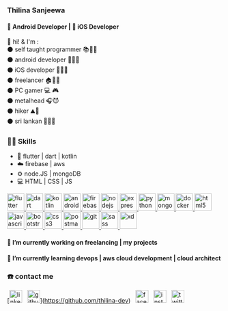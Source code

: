 

<!--
**thilina-dev/thilina-dev** is a ✨ _special_ ✨ repository because its `README.md` (this file) appears on your GitHub profile.

Here are some ideas to get you started:

- 🔭 I’m currently working on ...
- 🌱 I’m currently learning ...
- 👯 I’m looking to collaborate on ...
- 🤔 I’m looking for help with ...
- 💬 Ask me about ...
- 📫 How to reach me: ...
- 😄 Pronouns: ...
- ⚡ Fun fact: ...
-->

### Thilina Sanjeewa
#### 📱 Android Developer  |  📱 iOS Developer


👋 hi! & I'm :  
⚫ self taught programmer 📚👨‍💻  
⚫ android developer 📱👨‍💻  
⚫ iOS developer 📱👨‍💻  
⚫ freelancer 🏠👨‍💻  
⚫ PC gamer 💻 🎮  
⚫ metalhead 🎧😈  
⚫ hiker ⛰️🚶  
⚫ sri lankan 🙏🇱🇰     

### 👨‍💻 Skills
- 📱 flutter | dart | kotlin  
- ☁️ firebase | aws
- ⚙️ node.JS | mongoDB
- 💻 HTML | CSS | JS
<p align="left">
<a href="https://flutter.dev" target="_blank"> <img src="https://www.vectorlogo.zone/logos/flutterio/flutterio-icon.svg" alt="flutter" width="40" height="40"/> </a> 
<a href="https://dart.dev" target="_blank"> <img src="https://www.vectorlogo.zone/logos/dartlang/dartlang-icon.svg" alt="dart" width="40" height="40"/> </a> 
<a href="https://kotlinlang.org" target="_blank"> <img src="https://www.vectorlogo.zone/logos/kotlinlang/kotlinlang-icon.svg" alt="kotlin" width="40" height="40"/> </a> 
<a href="https://developer.android.com" target="_blank"> <img src="https://devicons.github.io/devicon/devicon.git/icons/android/android-original-wordmark.svg" alt="android" width="40" height="40"/> </a> 
<a href="https://firebase.google.com/" target="_blank"> <img src="https://www.vectorlogo.zone/logos/firebase/firebase-icon.svg" alt="firebase" width="40" height="40"/> </a> 
<a href="https://nodejs.org" target="_blank"> <img src="https://devicons.github.io/devicon/devicon.git/icons/nodejs/nodejs-original-wordmark.svg" alt="nodejs" width="40" height="40"/> </a> 
<a href="https://expressjs.com" target="_blank"> <img src="https://devicons.github.io/devicon/devicon.git/icons/express/express-original-wordmark.svg" alt="express" width="40" height="40"/> </a> 
<a href="https://www.python.org" target="_blank"> <img src="https://devicons.github.io/devicon/devicon.git/icons/python/python-original.svg" alt="python" width="40" height="40"/> </a> 
<a href="https://www.mongodb.com/" target="_blank"> <img src="https://devicons.github.io/devicon/devicon.git/icons/mongodb/mongodb-original-wordmark.svg" alt="mongodb" width="40" height="40"/> </a> 
<a href="https://www.docker.com/" target="_blank"> <img src="https://devicons.github.io/devicon/devicon.git/icons/docker/docker-original-wordmark.svg" alt="docker" width="40" height="40"/> </a> 
<a href="https://www.w3.org/html/" target="_blank"> <img src="https://devicons.github.io/devicon/devicon.git/icons/html5/html5-original-wordmark.svg" alt="html5" width="40" height="40"/> </a> 
<a href="https://developer.mozilla.org/en-US/docs/Web/JavaScript" target="_blank"> <img src="https://devicons.github.io/devicon/devicon.git/icons/javascript/javascript-original.svg" alt="javascript" width="40" height="40"/> </a> 
<a href="https://getbootstrap.com" target="_blank"> <img src="https://devicons.github.io/devicon/devicon.git/icons/bootstrap/bootstrap-plain.svg" alt="bootstrap" width="40" height="40"/> </a> 
<a href="https://www.w3schools.com/css/" target="_blank"> <img src="https://devicons.github.io/devicon/devicon.git/icons/css3/css3-original-wordmark.svg" alt="css3" width="40" height="40"/> </a> 
<a href="https://postman.com" target="_blank"> <img src="https://www.vectorlogo.zone/logos/getpostman/getpostman-icon.svg" alt="postman" width="40" height="40"/> </a> 
<a href="https://git-scm.com/" target="_blank"> <img src="https://www.vectorlogo.zone/logos/git-scm/git-scm-icon.svg" alt="git" width="40" height="40"/> </a> 
<a href="https://sass-lang.com" target="_blank"> <img src="https://devicons.github.io/devicon/devicon.git/icons/sass/sass-original.svg" alt="sass" width="40" height="40"/> </a> 
<a href="https://www.adobe.com/products/xd.html" target="_blank"> <img src="https://cdn.worldvectorlogo.com/logos/adobe-xd.svg" alt="xd" width="40" height="40"/> </a> </p>

#### 🔭 I’m currently working on freelancing | my projects 
#### 🌱 I’m currently learning devops | aws cloud development | cloud architect 

### ☎️ contact me 
[[<img src='https://www.flaticon.com/svg/static/icons/svg/174/174857.svg' alt='linkedin' height='30'>](https://www.linkedin.com/in/thilina98/)&nbsp;&nbsp;&nbsp;<img src='https://www.flaticon.com/svg/static/icons/svg/2111/2111425.svg' alt='github' height='30' >](https://github.com/thilina-dev)&nbsp;&nbsp;&nbsp;[<img src='https://www.flaticon.com/svg/static/icons/svg/1384/1384053.svg' alt='facebook' height='30'>](https://www.facebook.com/thIlIna814)&nbsp;&nbsp;&nbsp;[<img src='https://www.flaticon.com/svg/static/icons/svg/174/174855.svg' alt='instagram' height='30'>](https://www.instagram.com/___thilina/)&nbsp;&nbsp;&nbsp;[<img src='https://www.flaticon.com/svg/static/icons/svg/733/733579.svg' alt='twitter' height='30'>](https://twitter.com/___thilina)  










